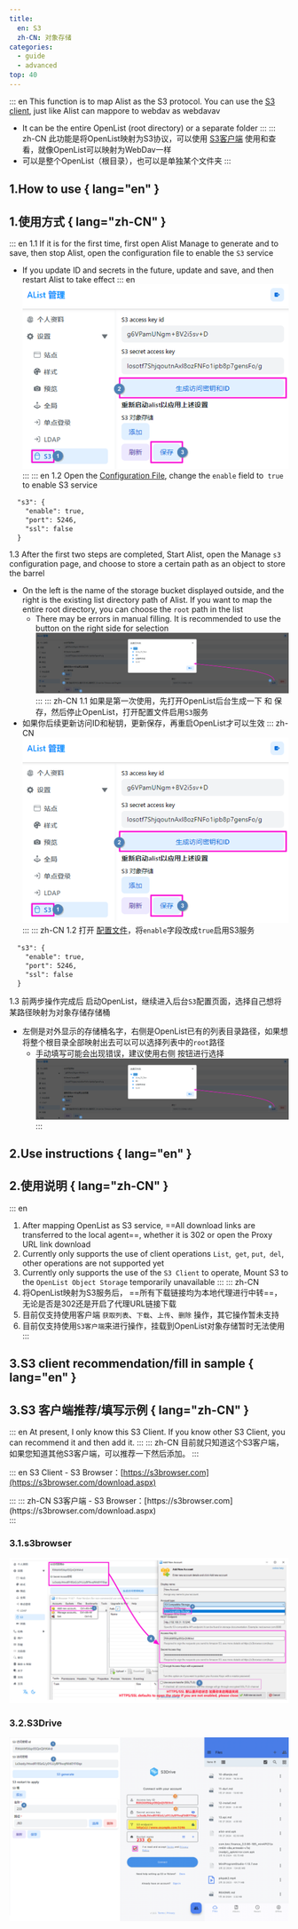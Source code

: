 ```yaml
---
title:
  en: S3
  zh-CN: 对象存储
categories:
  - guide
  - advanced
top: 40
---
```


::: en
This function is to map Alist as the S3 protocol. You can use the [S3 client](#s3-client-recommendation-fill-in-sample), just like Alist can mappore to webdav as webdavav

- It can be the entire OpenList (root directory) or a separate folder
  :::
  ::: zh-CN
  此功能是将OpenList映射为S3协议，可以使用 [S3客户端](#s3-客户端推荐-填写示例) 使用和查看，就像OpenList可以映射为WebDav一样
- 可以是整个OpenList（根目录），也可以是单独某个文件夹
  :::

## **1.How to use** { lang="en" }

## **1.使用方式** { lang="zh-CN" }

::: en
1.1 If it is for the first time, first open Alist Manage to generate <Badge text="S3 access key id" type="info" /> and <Badge text="S3 secret access key" type="info" /> to save, then stop Alist, open the configuration file to enable the `S3` service

- If you update ID and secrets in the future, update and save, and then restart Alist to take effect
  ::: en
  ![](/img/advanced/s3/s3_config.png)
  :::
  ::: en
  1.2 Open the [Configuration File](../../config/configuration.md#s3), change the `enable` field to` true` to enable S3 service

```json{2}
  "s3": {
    "enable": true,
    "port": 5246,
    "ssl": false
  }
```

1.3 After the first two steps are completed, Start Alist, open the Manage `s3` configuration page, and choose to store a certain path as an object to store the barrel

- On the left is the name of the storage bucket displayed outside, and the right is the existing list directory path of Alist. If you want to map the entire root directory, you can choose the `root` path in the list
  - There may be errors in manual filling. It is recommended to use the <Badge text="选择" type="info" /> button on the right side for selection
    ![](/img/advanced/s3/s3_add_backup.png)
    <br/>
    :::
    ::: zh-CN
    1.1 如果是第一次使用，先打开OpenList后台生成一下 <Badge text="访问客户端ID" type="info" /> 和 <Badge text="访问秘钥" type="info" /> 保存，然后停止OpenList，打开配置文件启用`S3`服务
- 如果你后续更新访问ID和秘钥，更新保存，再重启OpenList才可以生效
  ::: zh-CN
  ![](/img/advanced/s3/s3_config.png)
  :::
  ::: zh-CN
  1.2 打开 [配置文件](../../config/configuration.md#s3)，将`enable`字段改成`true`启用S3服务

```json{2}
  "s3": {
    "enable": true,
    "port": 5246,
    "ssl": false
  }
```

1.3 前两步操作完成后 启动OpenList，继续进入后台`S3`配置页面，选择自己想将某路径映射为对象存储存储桶

- 左侧是对外显示的存储桶名字，右侧是OpenList已有的列表目录路径，如果想将整个根目录全部映射出去可以可以选择列表中的`root`路径
  - 手动填写可能会出现错误，建议使用右侧 <Badge text="选择" type="info" /> 按钮进行选择
    ![](/img/advanced/s3/s3_add_backup.png)
    <br/>
    :::

## **2.Use instructions** { lang="en" }

## **2.使用说明** { lang="zh-CN" }

::: en

1. After mapping OpenList as S3 service, ==All download links are transferred to the local agent==, whether it is 302 or open the Proxy URL link download
2. Currently only supports the use of client operations `List`,` get`, `put`,` del`, other operations are not supported yet
3. Currently only supports the use of the `S3 Client` to operate, Mount S3 to the `OpenList Object Storage` temporarily unavailable
   :::
   ::: zh-CN
4. 将OpenList映射为S3服务后， ==所有下载链接均为本地代理进行中转==，无论是否是302还是开启了代理URL链接下载
5. 目前仅支持使用客户端 `获取列表`、`下载`、`上传`、`删除` 操作，其它操作暂未支持
6. 目前仅支持使用`S3客户端`来进行操作，挂载到OpenList对象存储暂时无法使用
   :::

## **3.S3 client recommendation/fill in sample** { lang="en" }

## **3.S3 客户端推荐/填写示例** { lang="zh-CN" }

::: en
At present, I only know this S3 Client. If you know other S3 Client, you can recommend it and then add it.
:::
::: zh-CN
目前就只知道这个S3客户端，如果您知道其他S3客户端，可以推荐一下然后添加。
:::

::: en
S3 Client - S3 Browser：[https://s3browser.com](https://s3browser.com/download.aspx)

<div class="vp-card-container">
  <VPCard
    title="S3 Browser - Zip Package"
  	logo="/img/advanced/s3/s3_logo/s3browser.png"
  	desc=""
    link="https://s3browser.com/download/s3browser-11-6-7.zip"
    background="rgba(94, 239, 227, 0.15)"
  />
  <VPCard
    title="S3 Browser - exe Install"
  	logo="/img/advanced/s3/s3_logo/s3browser.png"
  	desc=""
    link="https://s3browser.com/download/s3browser-11-6-7.exe"
    background="rgba(55, 124, 252, 0.15)"
  />
  <VPCard
    title="S3Drive"
  	desc="Support Android、iOS、Linux、MacOS、Desktop"
  	logo="/img/advanced/s3/s3_logo/s3drive.png"
    link="https://s3drive.app"
    background="rgba(94, 239, 227, 0.15)"
  />
  <VPCard
    title="Placeholder"
  	logo="/logo.svg"
  	desc="Placeholder"
    link=""
    background="rgba(0, 255, 185, 0.15)"
  />
</div>
:::
::: zh-CN
S3客户端 - S3 Browser：[https://s3browser.com](https://s3browser.com/download.aspx)
<div class="vp-card-container">
  <VPCard
    title="S3 Browser - 便携版"
  	logo="/img/advanced/s3/s3_logo/s3browser.png"
  	desc=""
    link="https://s3browser.com/download/s3browser-11-6-7.zip"
    background="rgba(94, 239, 227, 0.15)"
  />
  <VPCard
    title="S3 Browser - 安装版"
  	logo="/img/advanced/s3/s3_logo/s3browser.png"
  	desc=""
    link="https://s3browser.com/download/s3browser-11-6-7.exe"
    background="rgba(55, 124, 252, 0.15)"
  />
  <VPCard
    title="S3Drive"
  	desc="支持 Android、iOS、Linux、MacOS、Desktop"
  	logo="/img/advanced/s3/s3_logo/s3drive.png"
    link="https://s3drive.app"
    background="rgba(94, 239, 227, 0.15)"
  />
  <VPCard
    title="IOS S3Drive: Cloud storage"
  	logo="/img/advanced/s3/s3_logo/s3drive.png"
  	desc="不能在Google Play下载的用云盘下载,不会安装xapk版本的使用低版本apk"
    link="https://www.alipan.com/s/iYzxiVnNjGw"
    background="rgba(55, 124, 252, 0.15)"
  />
</div>
:::

### 3.1.s3browser

![](/img/advanced/s3/s3browser.png)

### 3.2.S3Drive

![](/img/advanced/s3/s3drive.png)
